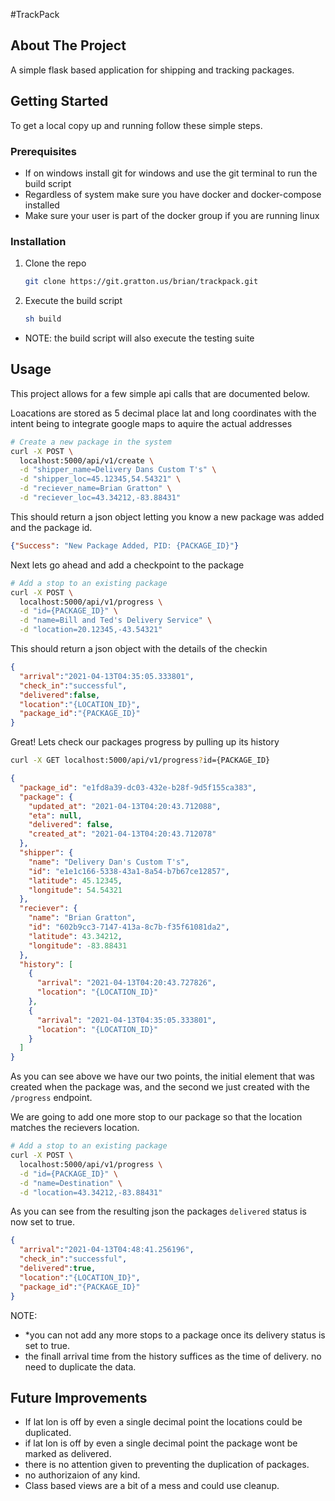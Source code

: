 #TrackPack

<!-- ABOUT THE PROJECT -->
## About The Project
A simple flask based application for shipping and tracking packages.

<!-- GETTING STARTED -->
## Getting Started

To get a local copy up and running follow these simple steps.

### Prerequisites
* If on windows install git for windows and use the git terminal to run the build script
* Regardless of system make sure you have docker and docker-compose installed
* Make sure your user is part of the docker group if you are running linux

### Installation

1. Clone the repo
   ```sh
   git clone https://git.gratton.us/brian/trackpack.git
   ```
2. Execute the build script
   ```sh
   sh build
   ```
* NOTE: the build script will also execute the testing suite



<!-- USAGE EXAMPLES -->
## Usage

This project allows for a few simple api calls that are documented below.

Loacations are stored as 5 decimal place lat and long coordinates
with the intent being to integrate google maps to aquire the actual addresses
```sh
# Create a new package in the system
curl -X POST \
  localhost:5000/api/v1/create \
  -d "shipper_name=Delivery Dans Custom T's" \
  -d "shipper_loc=45.12345,54.54321" \
  -d "reciever_name=Brian Gratton" \
  -d "reciever_loc=43.34212,-83.88431"
```
This should return a json object letting you know a new package was added
and the package id.
```json
{"Success": "New Package Added, PID: {PACKAGE_ID}"}
```

Next lets go ahead and add a checkpoint to the package
```sh
# Add a stop to an existing package
curl -X POST \
  localhost:5000/api/v1/progress \
  -d "id={PACKAGE_ID}" \
  -d "name=Bill and Ted's Delivery Service" \
  -d "location=20.12345,-43.54321"
```

This should return a json object with the details of the checkin
```json
{
  "arrival":"2021-04-13T04:35:05.333801",
  "check_in":"successful",
  "delivered":false,
  "location":"{LOCATION_ID}",
  "package_id":"{PACKAGE_ID}"
}
```

Great! Lets check our packages progress by pulling up its history
```sh
curl -X GET localhost:5000/api/v1/progress?id={PACKAGE_ID}
```
```json
{
  "package_id": "e1fd8a39-dc03-432e-b28f-9d5f155ca383",
  "package": {
    "updated_at": "2021-04-13T04:20:43.712088",
    "eta": null,
    "delivered": false,
    "created_at": "2021-04-13T04:20:43.712078"
  },
  "shipper": {
    "name": "Delivery Dan's Custom T's",
    "id": "e1e1c166-5338-43a1-8a54-b7b67ce12857", 
    "latitude": 45.12345,
    "longitude": 54.54321
  },
  "reciever": {
    "name": "Brian Gratton",
    "id": "602b9cc3-7147-413a-8c7b-f35f61081da2",
    "latitude": 43.34212,
    "longitude": -83.88431
  },
  "history": [
    {
      "arrival": "2021-04-13T04:20:43.727826",
      "location": "{LOCATION_ID}"
    },
    {
      "arrival": "2021-04-13T04:35:05.333801",
      "location": "{LOCATION_ID}"
    }
  ]
}
```

As you can see above we have our two points, the initial element that was created when the package was,
and the second we just created with the `/progress` endpoint.

We are going to add one more stop to our package so that the location matches the recievers location.
```sh
# Add a stop to an existing package
curl -X POST \
  localhost:5000/api/v1/progress \
  -d "id={PACKAGE_ID}" \
  -d "name=Destination" \
  -d "location=43.34212,-83.88431"
```

As you can see from the resulting json the packages `delivered` status is now set to true.
```json
{
  "arrival":"2021-04-13T04:48:41.256196",
  "check_in":"successful",
  "delivered":true,
  "location":"{LOCATION_ID}",
  "package_id":"{PACKAGE_ID}"
}
```
NOTE: 
* *you can not add any more stops to a package once its delivery status is set to true.
* the finall arrival time from the history suffices as the time of delivery. no need to duplicate the data.

<!-- ROADMAP -->
## Future Improvements
* If lat lon is off by even a single decimal point the locations could be duplicated.
* if lat lon is off by even a single decimal point the package wont be marked as delivered.
* there is no attention given to preventing the duplication of packages.
* no authorizaion of any kind.
* Class based views are a bit of a mess and could use cleanup.
